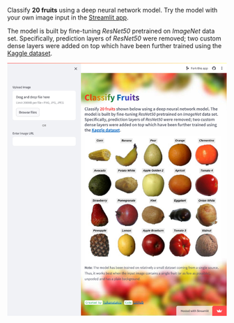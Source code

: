 Classify **20 fruits** using a deep neural network model. Try the model with your own image input in the [Streamlit app](https://fruit-classification-atakisihakan.streamlit.app/).

The model is built by fine-tuning *ResNet50* pretrained on *ImageNet* data set. Specifically, prediction layers of *ResNet50* were removed; two custom dense layers were added on top which have been further trained using the [Kaggle dataset](https://www.kaggle.com/datasets/moltean/fruits/data).

![](Figures/streamlit_screenshot.jpeg)